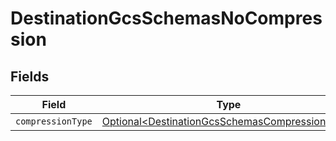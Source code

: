 # DestinationGcsSchemasNoCompression


## Fields

| Field                                                                                                          | Type                                                                                                           | Required                                                                                                       | Description                                                                                                    |
| -------------------------------------------------------------------------------------------------------------- | -------------------------------------------------------------------------------------------------------------- | -------------------------------------------------------------------------------------------------------------- | -------------------------------------------------------------------------------------------------------------- |
| `compressionType`                                                                                              | [Optional\<DestinationGcsSchemasCompressionType>](../../models/shared/DestinationGcsSchemasCompressionType.md) | :heavy_minus_sign:                                                                                             | N/A                                                                                                            |
